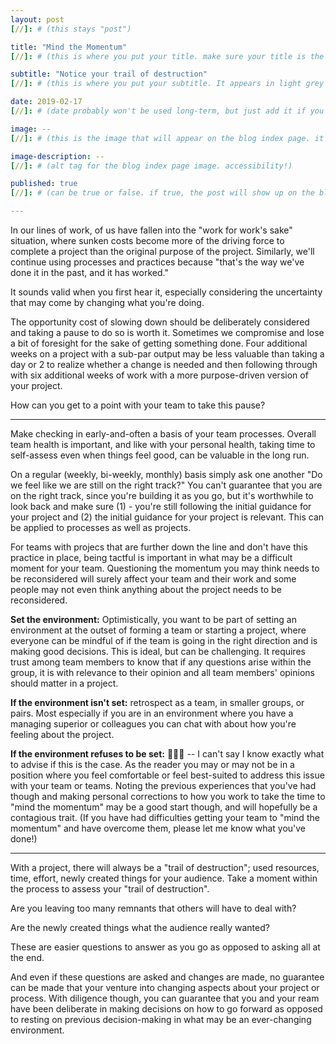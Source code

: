 ```yaml
---
layout: post
[//]: # (this stays "post")

title: "Mind the Momentum"
[//]: # (this is where you put your title. make sure your title is the same name as the file)

subtitle: "Notice your trail of destruction"
[//]: # (this is where you put your subtitle. It appears in light grey under the title currently and underneath post on blog post index listing)

date: 2019-02-17
[//]: # (date probably won't be used long-term, but just add it if you want)

image: --
[//]: # (this is the image that will appear on the blog index page. it'll be a fixed dimension for all images used. I may have to have 2 images; one for the blog index page and one for the header of the post itself)

image-description: --
[//]: # (alt tag for the blog index page image. accessibility!)

published: true
[//]: # (can be true or false. if true, the post will show up on the blog index page, if not, it won't.)

---
```


In our lines of work, of us have fallen into the "work for work's sake" situation, where sunken costs become more of the driving force to complete a project than the original purpose of the project. Similarly, we'll continue using processes and practices because "that's the way we've done it in the past, and it has worked."

It sounds valid when you first hear it, especially considering the uncertainty that may come by changing what you're doing.

The opportunity cost of slowing down should be deliberately considered and taking a pause to do so is worth it. Sometimes we compromise and lose a bit of foresight for the sake of getting something done. Four additional weeks on a project with a sub-par output may be less valuable than taking a day or 2 to realize whether a change is needed and then following through with six additional weeks of work with a more purpose-driven version of your project.

How can you get to a point with your team to take this pause?

---

Make checking in early-and-often a basis of your team processes. Overall team health is important, and like with your personal health, taking time to self-assess even when things feel good, can be valuable in the long run. 

On a regular (weekly, bi-weekly, monthly) basis simply ask one another "Do we feel like we are still on the right track?" You can't guarantee that you are on the right track, since you're building it as you go, but it's worthwhile to look back and make sure (1) - you're still following the initial guidance for your project and (2) the initial guidance for your project is relevant. This can be applied to processes as well as projects.

For teams with projecs that are further down the line and don't have this practice in place, being tactful is important in what may be a difficult moment for your team. Questioning the momentum you may think needs to be reconsidered will surely affect your team and their work and some people may not even think anything about the project needs to be reconsidered. 

**Set the environment:** Optimistically, you want to be part of setting an environment at the outset of forming a team or starting a project, where everyone can be mindful of if the team is going in the right direction and is making good decisions. This is ideal, but can be challenging. It requires trust among team members to know that if any questions arise within the group, it is with relevance to their opinion and all team members' opinions should matter in a project.

**If the environment isn't set:** retrospect as a team, in smaller groups, or pairs. Most especially if you are in an environment where you have a managing superior or colleagues you can chat with about how you're feeling about the project.

**If the environment refuses to be set:** 🤷🏿‍♂️ -- I can't say I know exactly what to advise if this is the case. As the reader you may or may not be in a position where you feel comfortable or feel best-suited to address this issue with your team or teams. Noting the previous experiences that you've had though and making personal corrections to how you work to take the time to "mind the momentum" may be a good start though, and will hopefully be a contagious trait. (If you have had difficulties getting your team to "mind the momentum" and have overcome them, please let me know what you've done!)

---

With a project, there will always be a "trail of destruction"; used resources, time, effort, newly created things for your audience. Take a moment within the process to assess your "trail of destruction".

Are you leaving too many remnants that others will have to deal with?

Are the newly created things what the audience really wanted?

These are easier questions to answer as you go as opposed to asking all at the end. 

And even if these questions are asked and changes are made, no guarantee can be made that your venture into changing aspects about your project or process. With diligence though, you can guarantee that you and your ream have been deliberate in making decisions on how to go forward as opposed to resting on previous decision-making in what may be an ever-changing environment.
